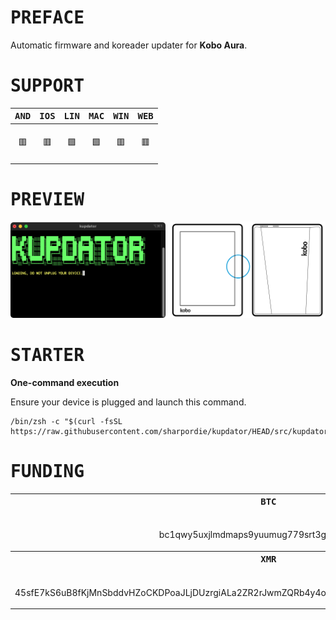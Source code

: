 # <samp>PREFACE</samp>

Automatic firmware and koreader updater for **Kobo Aura**.

# <samp>SUPPORT</samp>

| <samp>AND</samp> | <samp>IOS</samp> | <samp>LIN</samp> | <samp>MAC</samp> | <samp>WIN</samp> | <samp>WEB</samp> |
| :-: | :-: | :-: | :-: | :-: | :-: |
| <br>🟥<br><br> | <br>🟥<br><br> | <br>🟩<br><br> | <br>🟩<br><br> | <br>🟥<br><br> | <br>🟥<br><br> |

# <samp>PREVIEW</samp>

<img src="assets/img1.png" width="49.25%"/><img src="assets/img0.png" width="1.5%"/><img src="assets/img2.png" width="49.25%"/>

# <samp>STARTER</samp>

**One-command execution**

Ensure your device is plugged and launch this command.

```shell
/bin/zsh -c "$(curl -fsSL https://raw.githubusercontent.com/sharpordie/kupdator/HEAD/src/kupdator.sh)"
```

# <samp>FUNDING</samp>

<table>
  <tr align="center">
    <th width="5000"><samp>BTC</samp></th>
    <th width="5000"><samp>ETH</samp></th>
  </tr>
  <tr align="center">
    <td width="5000"><p><br>bc1qwy5uxjlmdmaps9yuumug779srt3g52mynzarzy</p></td>
    <td width="5000"><p><br>0xb896291B6755456617f261a041222298e290115f</p></td>
  </tr>
  <tr align="center">
    <th><samp>XMR</samp></th>
    <th><samp>ADA</samp></th>
  </tr>
  <tr align="center">
    <td><p><br>45sfE7kS6uB8fKjMnSbddvHZoCKDPoaJLjDUzrgiALa2ZR2rJwmZQRb4y4o29ZYosdjRoPVcu6xH6YzoA3Pd69wPJ41TAmP</p></td>
    <td><p><br>addr1q9ughc447axdcgs7905jlmty3s2gfespfth7gq8y42glz8mc303tta6vms3pu2lf9lkkfrq5snnqzjh0usqwf2537y0s3egx75</p></td>
  </tr>
</table>

<!--
```txt
BTC: bc1qwy5uxjlmdmaps9yuumug779srt3g52mynzarzy
ETH: 0xb896291B6755456617f261a041222298e290115f
BAT: 0xA6AeBFce98456a8d10B2609DbD3609015F80B20a
BCH: qpglchv3s5a5rnahhjuaps40e03ntcx4qyg93quuzr
ADA: addr1q9ughc447axdcgs7905jlmty3s2gfespfth7gq8y42glz8mc303tta6vms3pu2lf9lkkfrq5snnqzjh0usqwf2537y0s3egx75
XMR: 45sfE7kS6uB8fKjMnSbddvHZoCKDPoaJLjDUzrgiALa2ZR2rJwmZQRb4y4o29ZYosdjRoPVcu6xH6YzoA3Pd69wPJ41TAmP
```
-->